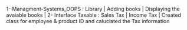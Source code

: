 1- Managment-Systems_OOPS : Library | Adding books | Displaying the avaiable books | 
2- Interface Taxable : Sales Tax | Income Tax | Created class for employee & product ID and caluclated the Tax information
